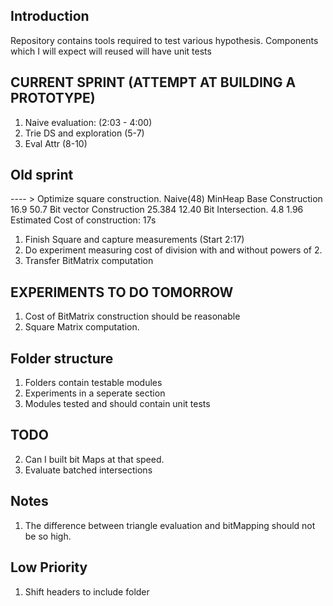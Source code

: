 ## Introduction

Repository contains tools required to test various hypothesis.
Components which I will expect will reused will have unit tests

## CURRENT SPRINT (ATTEMPT AT BUILDING A PROTOTYPE)
1. Naive evaluation: (2:03 - 4:00)
2. Trie DS and exploration (5-7)
3. Eval Attr (8-10)


## Old sprint
---- > Optimize square construction.
                              Naive(48)              MinHeap
Base Construction             16.9                      50.7
Bit vector Construction       25.384                    12.40
Bit Intersection.             4.8                       1.96
Estimated Cost of construction: 17s

1. Finish Square and capture measurements (Start 2:17)
2. Do experiment measuring cost of division with and without powers of 2.
3. Transfer BitMatrix computation

## EXPERIMENTS TO DO TOMORROW

1. Cost of BitMatrix construction should be reasonable
2. Square Matrix computation.

## Folder structure

1. Folders contain testable modules
2. Experiments in a seperate section
3. Modules tested and should contain unit tests

## TODO

2. Can I built bit Maps at that speed.
3. Evaluate batched intersections

## Notes

1. The difference between triangle evaluation and bitMapping should not be so high.

## Low Priority

1. Shift headers to include folder
